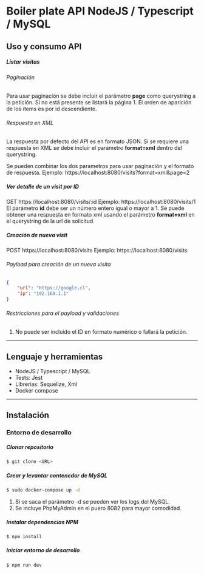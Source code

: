 # Boiler plate API  NodeJS / Typescript / MySQL

## Uso y consumo API

##### Listar visitas

###### Paginación
Para usar paginación se debe incluir el parámetro **page** como querystring a la petición. Si no está presente se listará la página 1. El orden de aparición de los items es por id descendiente.

###### Respuesta en XML
La respuesta por defecto del API es en formato JSON. Si se requiere una respuesta en XML se debe incluir el parámetro **format=xml** dentro del querystring.

Se pueden combinar los dos parametros para usar paginación y el formato de respuesta. Ejemplo: https://localhost:8080/visits?format=xml&page=2

##### Ver detalle de un visit por ID
GET https://localhost:8080/visits/:id
Ejemplo: https://localhost:8080/visits/1
El parámetro **id** debe ser un número entero igual o mayor a 1.
Se puede obtener una respuesta en formato xml usando el parámetro **format=xml** en el querystring de la url de solicitud.

##### Creación de nueva visit
POST https://localhost:8080/visits
Ejemplo: https://localhost:8080/visits
###### Payload para creación de un nueva visita
```json
{
    "url": "https://google.cl",
    "ip": "192.168.1.1"
}
```
###### Restricciones para el payload y validaciones
1. No puede ser incluido el ID en formato numérico o fallará la petición.
---

## Lenguaje y herramientas  

  - NodeJS / Typescript / MySQL
  - Tests:  Jest
  - Librerias: Sequelize, Xml
  - Docker compose
  
---

## Instalación  

### Entorno de desarrollo  

##### Clonar repositorio  

```sh
$ git clone <URL>
```
##### Crear y levantar contenedor de MySQL  

```sh
$ sudo docker-compose up -d
```

1. Si se saca el parámetro -d se pueden ver los logs del MySQL.
2. Se incluye PhpMyAdmin en el puero 8082 para mayor comodidad.

##### Instalar dependencias NPM  

```sh
$ npm install
```
##### Iniciar entorno de desarrollo
  
```sh
$ npm run dev
```